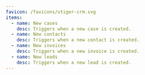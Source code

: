 ```yaml
---
favicon: /favicons/vtiger-crm.svg
items:
  - name: New cases
    desc: Triggers when a new case is created.
  - name: New contacts
    desc: Triggers when a new contact is created.
  - name: New invoices
    desc: Triggers when a new invoice is created.
  - name: New leads
    desc: Triggers when a new lead is created.
---
```


<script setup>
  import CustomListing from '../../components/CustomListing.vue'
</script>

<CustomListing />
